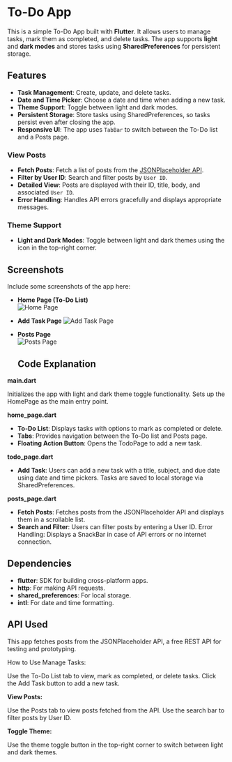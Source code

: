 # To-Do App

This is a simple To-Do App built with **Flutter**. It allows users to manage tasks, mark them as completed, and delete tasks. The app supports **light** and **dark modes** and stores tasks using **SharedPreferences** for persistent storage.

## Features

- **Task Management**: Create, update, and delete tasks.
- **Date and Time Picker**: Choose a date and time when adding a new task.
- **Theme Support**: Toggle between light and dark modes.
- **Persistent Storage**: Store tasks using SharedPreferences, so tasks persist even after closing the app.
- **Responsive UI**: The app uses `TabBar` to switch between the To-Do list and a Posts page.


### View Posts

- **Fetch Posts**: Fetch a list of posts from the [JSONPlaceholder API](https://jsonplaceholder.typicode.com/posts).
- **Filter by User ID**: Search and filter posts by `User ID`.
- **Detailed View**: Posts are displayed with their ID, title, body, and associated `User ID`.
- **Error Handling**: Handles API errors gracefully and displays appropriate messages.

### Theme Support

- **Light and Dark Modes**: Toggle between light and dark themes using the icon in the top-right corner.

## Screenshots

Include some screenshots of the app here:

- **Home Page (To-Do List)**  
  ![Home Page](https://github.com/user-attachments/assets/5a2c358e-9b10-43b1-81d5-4cfb5ff2cbae,https://github.com/user-attachments/assets/fc7adba5-6bea-400b-8e45-c82952762744)  

- **Add Task Page** 
  ![Add Task Page](https://github.com/user-attachments/assets/423ecac3-d1d8-4ed4-8123-b6a0db0a54f0)  

- **Posts Page**  
  ![Posts Page](https://github.com/user-attachments/assets/be0533fc-bf8c-46f8-aea2-6aada53d2b55)

  ## Code Explanation

**main.dart**

Initializes the app with light and dark theme toggle functionality.
Sets up the HomePage as the main entry point.

**home_page.dart**

- **To-Do List**: Displays tasks with options to mark as completed or delete.
- **Tabs**: Provides navigation between the To-Do list and Posts page.
- **Floating Action Button**: Opens the TodoPage to add a new task.

**todo_page.dart**

- **Add Task**: Users can add a new task with a title, subject, and due date using date and time pickers.
Tasks are saved to local storage via SharedPreferences.

**posts_page.dart**

- **Fetch Posts**: Fetches posts from the JSONPlaceholder API and displays them in a scrollable list.
- **Search and Filter**: Users can filter posts by entering a User ID.
Error Handling: Displays a SnackBar in case of API errors or no internet connection.

## Dependencies

- **flutter**: SDK for building cross-platform apps.
- **http**: For making API requests.
- **shared_preferences**: For local storage.
- **intl**: For date and time formatting.

## API Used
This app fetches posts from the JSONPlaceholder API, a free REST API for testing and prototyping.

How to Use
Manage Tasks:

Use the To-Do List tab to view, mark as completed, or delete tasks.
Click the Add Task button to add a new task.

**View Posts:**

Use the Posts tab to view posts fetched from the API.
Use the search bar to filter posts by User ID.

**Toggle Theme:**

Use the theme toggle button in the top-right corner to switch between light and dark themes.